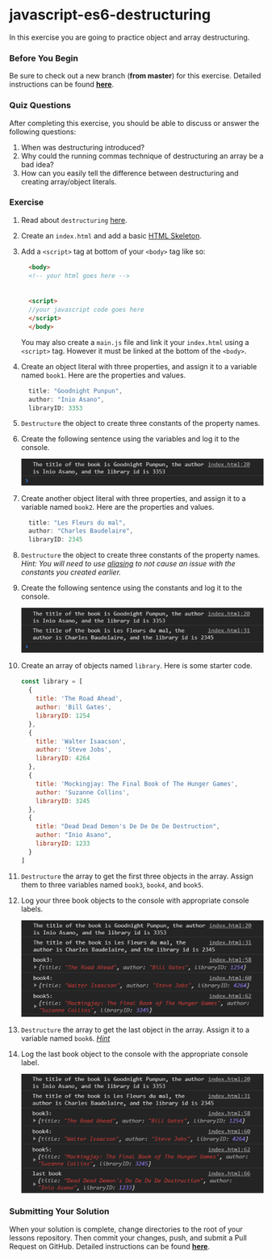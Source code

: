 # javascript-es6-destructuring

In this exercise you are going to practice object and array destructuring.


### Before You Begin

Be sure to check out a new branch (**from master**) for this exercise. Detailed instructions can be found [**here**](../../guides/before-each-exercise.md).

### Quiz Questions
After completing this exercise, you should be able to discuss or answer the following questions:

1. When was destructuring introduced?
1. Why could the running commas technique of destructuring an array be a bad idea?
1. How can you easily tell the difference between destructuring and creating array/object literals.

### Exercise

1. Read about `destructuring` [here](https://exploringjs.com/es6/ch_destructuring.html).


1. Create an `index.html` and add a basic [HTML Skeleton](../html-skeleton/README.md).

1. Add a `<script>` tag at bottom of your `<body>` tag like so:

    ```html
      <body>
      <!-- your html goes here -->


      <script>
      //your javascript code goes here
      </script>
      </body>
    ```

    You may also create a `main.js` file and link it your `index.html` using a `<script>` tag.  However it must be linked at the bottom of the `<body>`.

1. Create an object literal with three properties, and assign it to a variable named `book1`.  Here are the properties and values.

    ```javascript
      title: "Goodnight Punpun",
      author: "Inio Asano",
      libraryID: 3353
    ```

1. `Destructure` the object to create three constants of the property names.

1. Create the following sentence using the variables and log it to the console.


    <p align='center'>
      <img src='images/js-destructuring-1.png'>
    </p>

1. Create another object literal with three properties, and assign it to a variable named `book2`.  Here are the properties and values.

    ```javascript
      title: "Les Fleurs du mal",
      author: "Charles Baudelaire",
      libraryID: 2345
    ```

1. `Destructure` the object to create three constants of the property names.  _Hint:  You will need to use [aliasing](https://davidwalsh.name/destructuring-alias) to not cause an issue with the constants you created earlier._

1. Create the following sentence using the constants and log it to the console.

    <p align='center'>
      <img src='images/js-destructuring-2.png'>
    </p>

1. Create an array of objects named `library`.  Here is some starter code.

    ```javascript
    const library = [
      {
        title: 'The Road Ahead',
        author: 'Bill Gates',
        libraryID: 1254
      },
      {
        title: 'Walter Isaacson',
        author: 'Steve Jobs',
        libraryID: 4264
      },
      {
        title: 'Mockingjay: The Final Book of The Hunger Games',
        author: 'Suzanne Collins',
        libraryID: 3245
      },
      {
        title: "Dead Dead Demon's De De De De Destruction",
        author: "Inio Asano",
        libraryID: 1233
      }
    ]
    ```

1. `Destructure` the array to get the first three objects in the array. Assign them to three variables named `book3`, `book4`, and `book5`.

1.  Log your three book objects to the console with appropriate console labels.

    <p align='center'>
      <img src='images/js-destructuring-3.png'>
    </p>

1.  `Destructure` the array to get the last object in the array. Assign it to a variable named `book6`. _[Hint](https://medium.com/the-andela-way/this-trick-will-help-you-de-structure-javascript-arrays-in-a-better-cleaner-way-a3bbc39ce226#48e2)_

1.  Log the last book object to the console with the appropriate console label.

    <p align='center'>
      <img src='images/js-destructuring-4.png'>
    </p>



### Submitting Your Solution

When your solution is complete, change directories to the root of your lessons repository. Then commit your changes, push, and submit a Pull Request on GitHub. Detailed instructions can be found [**here**](../../guides/after-each-exercise.md).
